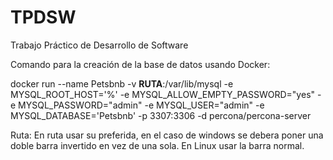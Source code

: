 # TPDSW
Trabajo Práctico de Desarrollo de Software

Comando para la creación de la base de datos usando Docker:

docker run --name Petsbnb -v **RUTA**:/var/lib/mysql -e MYSQL_ROOT_HOST='%' -e MYSQL_ALLOW_EMPTY_PASSWORD="yes" -e MYSQL_PASSWORD="admin" -e MYSQL_USER="admin" -e MYSQL_DATABASE='Petsbnb' -p 3307:3306 -d percona/percona-server

Ruta: En ruta usar su preferida, en el caso de windows se debera poner una doble barra invertido en vez de una sola. En Linux usar la barra normal.
